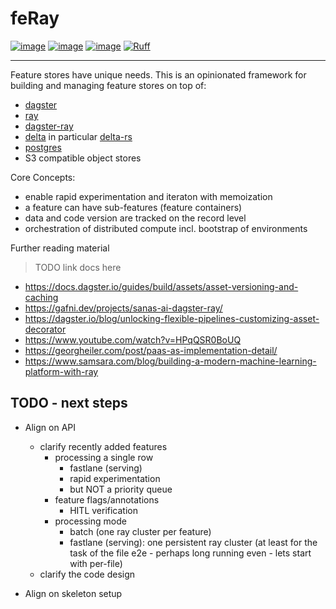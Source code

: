 # feRay

[![image](https://img.shields.io/pypi/v/feray.svg)](https://pypi.python.org/pypi/feray)
[![image](https://img.shields.io/pypi/l/feray.svg)](https://pypi.python.org/pypi/feray)
[![image](https://img.shields.io/pypi/pyversions/feray.svg)](https://pypi.python.org/pypi/feray)
[![Ruff](https://img.shields.io/endpoint?url=https://raw.githubusercontent.com/astral-sh/ruff/main/assets/badge/v2.json)](https://github.com/astral-sh/ruff)

---
Feature stores have unique needs.
This is an opinionated framework for building and managing feature stores on top of:

- [dagster](https://dagster.io/)
- [ray](https://ray.io/)
- [dagster-ray](https://github.com/danielgafni/dagster-ray)
- [delta](https://delta.io/) in particular [delta-rs](https://github.com/delta-io/delta-rs)
- [postgres](https://www.postgresql.org/)
- S3 compatible object stores

Core Concepts:

- enable rapid experimentation and iteraton with memoization
- a feature can have sub-features (feature containers)
- data and code version are tracked on the record level
- orchestration of distributed compute incl. bootstrap of environments


Further reading material

> TODO link docs here

- https://docs.dagster.io/guides/build/assets/asset-versioning-and-caching
- https://gafni.dev/projects/sanas-ai-dagster-ray/
- https://dagster.io/blog/unlocking-flexible-pipelines-customizing-asset-decorator
- https://www.youtube.com/watch?v=HPqQSR0BoUQ
- https://georgheiler.com/post/paas-as-implementation-detail/
- https://www.samsara.com/blog/building-a-modern-machine-learning-platform-with-ray


## TODO - next steps

- Align on API
    - clarify recently added features
      - processing a single row
        - fastlane (serving)
        - rapid experimentation
        - but NOT a priority queue
      - feature flags/annotations
        - HITL verification
      - processing mode
        - batch (one ray cluster per feature)
        - fastlane (serving): one persistent ray cluster (at least for the task of the file e2e - perhaps long running even - lets start with per-file)
    - clarify the code design

- Align on skeleton setup

